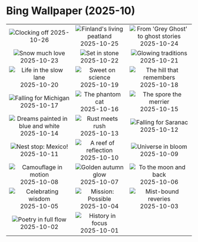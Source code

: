 # Bing Wallpaper (2025-10)

|  |  |  |
|:---:|:---:|:---:|
| ![](https://www.bing.com/th?id=OHR.DSTEnds2025_EN-GB3762675856_400x240.jpg "Clocking off") 2025-10-26 | ![](https://www.bing.com/th?id=OHR.MartimoaapaFinland_EN-GB3880674254_400x240.jpg "Finland's living peatland") 2025-10-25 | ![](https://www.bing.com/th?id=OHR.QueenMary_EN-GB3607133063_400x240.jpg "From 'Grey Ghost' to ghost stories") 2025-10-24 |
| ![](https://www.bing.com/th?id=OHR.SnowLeopard_EN-GB3426907402_400x240.jpg "Snow much love") 2025-10-23 | ![](https://www.bing.com/th?id=OHR.BulgariaRocks_EN-GB3300175834_400x240.jpg "Set in stone") 2025-10-22 | ![](https://www.bing.com/th?id=OHR.DiyaDiwali_EN-GB8694229403_400x240.jpg "Glowing traditions") 2025-10-21 |
| ![](https://www.bing.com/th?id=OHR.HoffmansSloth_EN-GB2702154812_400x240.jpg "Life in the slow lane") 2025-10-20 | ![](https://www.bing.com/th?id=OHR.AppleHarvest_EN-GB2257227722_400x240.jpg "Sweet on science") 2025-10-19 | ![](https://www.bing.com/th?id=OHR.SilburyHill_EN-GB2103957342_400x240.jpg "The hill that remembers") 2025-10-18 |
| ![](https://www.bing.com/th?id=OHR.RockRiverFalls_EN-GB1931975271_400x240.jpg "Falling for Michigan") 2025-10-17 | ![](https://www.bing.com/th?id=OHR.SiberianLynx_EN-GB8420087403_400x240.jpg "The phantom cat") 2025-10-16 | ![](https://www.bing.com/th?id=OHR.AmethystLaccaria_EN-GB8262001695_400x240.jpg "The spore the merrier") 2025-10-15 |
| ![](https://www.bing.com/th?id=OHR.OiaSantorini_EN-GB8058945435_400x240.jpg "Dreams painted in blue and white") 2025-10-14 | ![](https://www.bing.com/th?id=OHR.StarlingBrighton2025_EN-GB5939254897_400x240.jpg "Rust meets rush") 2025-10-13 | ![](https://www.bing.com/th?id=OHR.SaranacLake_EN-GB5589818058_400x240.jpg "Falling for Saranac") 2025-10-12 |
| ![](https://www.bing.com/th?id=OHR.WoodDuckHen_EN-GB5445479640_400x240.jpg "Nest stop: Mexico!") 2025-10-11 | ![](https://www.bing.com/th?id=OHR.MonurikiFiji_EN-GB5307318194_400x240.jpg "A reef of reflection") 2025-10-10 | ![](https://www.bing.com/th?id=OHR.WebbPillars_EN-GB5169547738_400x240.jpg "Universe in bloom") 2025-10-09 |
| ![](https://www.bing.com/th?id=OHR.OctopusCyanea_EN-GB5018105251_400x240.jpg "Camouflage in motion") 2025-10-08 | ![](https://www.bing.com/th?id=OHR.RidgwayAspens_EN-GB4884464302_400x240.jpg "Golden autumn glow") 2025-10-07 | ![](https://www.bing.com/th?id=OHR.AnshunBridge_EN-GB4728597345_400x240.jpg "To the moon and back") 2025-10-06 |
| ![](https://www.bing.com/th?id=OHR.TeacherOwl_EN-GB4585864931_400x240.jpg "Celebrating wisdom") 2025-10-05 | ![](https://www.bing.com/th?id=OHR.DragonEndeavour_EN-GB3820575849_400x240.jpg "Mission: Possible") 2025-10-04 | ![](https://www.bing.com/th?id=OHR.SkyeHeather_EN-GB3363939992_400x240.jpg "Mist-bound reveries") 2025-10-03 |
| ![](https://www.bing.com/th?id=OHR.NationalPoetryDay2025_EN-GB3464467927_400x240.jpg "Poetry in full flow") 2025-10-02 | ![](https://www.bing.com/th?id=OHR.BlackMonthUK2025_EN-GB0715842244_400x240.jpg "History in focus") 2025-10-01 |  |

